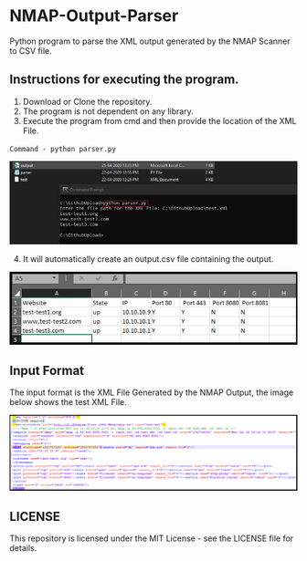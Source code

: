 # NMAP-Output-Parser
Python program to parse the XML output generated by the NMAP Scanner to CSV file.

## Instructions for executing the program.
1. Download or Clone the repository.
2. The program is not dependent on any library.
3. Execute the program from cmd and then provide the location of the XML File.

  `Command - python parser.py`
  
  ![Image of cmd](https://raw.githubusercontent.com/Lakshkhandelwal/NMAP-Output-Parser/master/TestRun/Images/CMD.png)

4. It will automatically create an output.csv file containing the output.

 ![Image of output](https://raw.githubusercontent.com/Lakshkhandelwal/NMAP-Output-Parser/master/TestRun/Images/Output.PNG)

## Input Format
The input format is the XML File Generated by the NMAP Output, the image below shows the test XML File.

![Image of input](https://raw.githubusercontent.com/Lakshkhandelwal/NMAP-Output-Parser/master/TestRun/Images/Input.PNG)


## LICENSE
This repository is licensed under the MIT License - see the LICENSE file for details.
